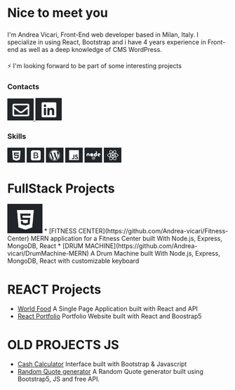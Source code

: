 ###
Nice to meet you<br>
================
#####
I'm Andrea Vicari, Front-End web developer based in Milan, Italy.
I specialize in using React, Bootstrap and i have 4 years experience in Front-end as well as a deep knowledge of CMS WordPress.
####
⚡ I'm looking forward to be part of some interesting projects

### Contacts
<a href="mailto:andrea.vicari77@gmail.com" target="_blank">
  <img src="https://github.com/Andrea-vicari/Andrea-vicari/blob/main/Mail_logo.png" style="width:60px" alt="Click me!" />
</a> <a href="https://www.linkedin.com/in/andreavicaridev/" target="_blank">
  <img src="https://github.com/Andrea-vicari/Andrea-vicari/blob/main/Likedin_logo.png" style="width:60px" alt="Click me!" />
</a>

### Skills
<img src="https://github.com/Andrea-vicari/Andrea-vicari/blob/main/HTML_logo.png" style="width:40px"> <img src="https://github.com/Andrea-vicari/Andrea-vicari/blob/main/Bootstrap_logo.png" style="width:40px"> <img src="https://github.com/Andrea-vicari/Andrea-vicari/blob/main/WordPress_logo.png" style="width:40px"> <img src="https://github.com/Andrea-vicari/Andrea-vicari/blob/main/JS_logo.png" style="width:40px"> <img src="https://github.com/Andrea-vicari/Andrea-vicari/blob/main/NODE_logo.png" style="width:40px"> <img src="https://github.com/Andrea-vicari/Andrea-vicari/blob/main/React_logo.png" style="width:40px">  

# FullStack Projects
<img src="https://github.com/Andrea-vicari/Andrea-vicari/blob/main/HTML_logo.png">
* [FITNESS CENTER](https://github.com/Andrea-vicari/Fitness-Center)
   MERN application for a Fitness Center built With Node.js, Express, MongoDB, React
* [DRUM MACHINE](https://github.com/Andrea-vicari/DrumMachine-MERN)
   A Drum Machine built With Node.js, Express, MongoDB, React with customizable keyboard

# REACT Projects
* [World Food](https://github.com/Andrea-vicari/food-rout)
   A Single Page Application built with React and API
* [React Portfolio](https://github.com/Andrea-vicari/cv-react-vite)
   Portfolio Website built with React and Boostrap5
#  OLD PROJECTS JS
* [Cash Calculator](https://github.com/Andrea-vicari/Cash_Calculator)
   Interface built with Bootstrap & Javascript
* [Random Quote generator](https://github.com/Andrea-vicari/Random-Quote-Generator)
   A Random Quote generator built using Bootstrap5, JS and free API.
